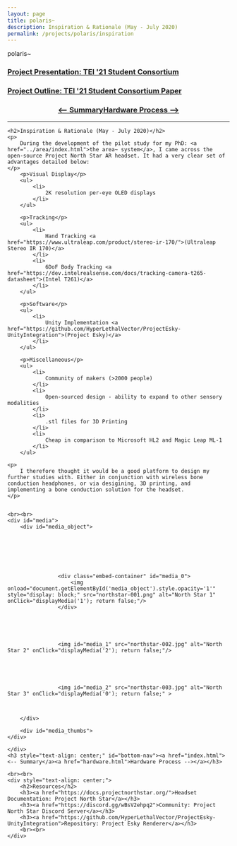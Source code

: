 ```yaml
---
layout: page
title: polaris~
description: Inspiration & Rationale (May - July 2020)
permalink: /projects/polaris/inspiration
---
```


<div class="info">
    <span class="title">polaris~</span><br />
    <h3><a href="https://www.youtube.com/watch?v=zyO43URZZDk">Project Presentation: TEI '21 Student Consortium</a></h3>
    <h3><a href="https://dl.acm.org/doi/10.1145/3430524.3443690">Project Outline: TEI '21 Student Consortium Paper</a></h3>
    
</div>
<h3 style="text-align: center;" id="bottom-nav"><a href="index.html"><-- Summary</a><a href="hardware.html">Hardware Process --></a></h3>

<div id="text" class="text">
    <hr class="rounded">

    <h2>Inspiration & Rationale (May - July 2020)</h2>
    <p>
        During the development of the pilot study for my PhD: <a href="../area/index.html">the area~ system</a>, I came across the open-source Project North Star AR headset. It had a very clear set of advantages detailed below:
    </p>
        <p>Visual Display</p>
        <ul>
            <li>
                2K resolution per-eye OLED displays
            </li>
        </ul>
        
        <p>Tracking</p>
        <ul>
            <li>
                Hand Tracking <a href="https://www.ultraleap.com/product/stereo-ir-170/">(Ultraleap Stereo IR 170)</a>
            </li>
            <li>
                6DoF Body Tracking <a href="https://dev.intelrealsense.com/docs/tracking-camera-t265-datasheet">(Intel T261)</a>
            </li>
        </ul>
        
        <p>Software</p>
        <ul>
            <li>
                Unity Implementation <a href="https://github.com/HyperLethalVector/ProjectEsky-UnityIntegration">(Project Esky)</a>
            </li>
        </ul>

        <p>Miscellaneous</p>
        <ul>
            <li>
                Community of makers (>2000 people)
            </li>
            <li>
                Open-sourced design - ability to expand to other sensory modalities
            </li>
            <li>
                .stl files for 3D Printing
            </li>
            <li>
                Cheap in comparison to Microsoft HL2 and Magic Leap ML-1
            </li>
        </ul>

    <p>
        I therefore thought it would be a good platform to design my further studies with. Either in conjunction with wireless bone conduction headphones, or via desigining, 3D printing, and implementing a bone conduction solution for the headset.
    </p>
    
    
    <br><br>   
    <div id="media">
        <div id="media_object">
            
            
            
                
            
                
                    
                    <div class="embed-container" id="media_0">
                        <img onload="document.getElementById('media_object').style.opacity='1'" style="display: block;" src="northstar-001.png" alt="North Star 1" onClick="displayMedia('1'); return false;"/>
                    </div>
                    
                
            
                
                    
                    <img id="media_1" src="northstar-002.jpg" alt="North Star 2" onClick="displayMedia('2'); return false;"/>
                    
                
            
                
                    
                    <img id="media_2" src="northstar-003.jpg" alt="North Star 3" onClick="displayMedia('0'); return false;" >
                    
                
            
        </div>
        
        <div id="media_thumbs">
    </div>
        
    </div>
    <h3 style="text-align: center;" id="bottom-nav"><a href="index.html"><-- Summary</a><a href="hardware.html">Hardware Process --></a></h3>

    <br><br>
    <div style="text-align: center;">
        <h2>Resources</h2>
        <h3><a href="https://docs.projectnorthstar.org/">Headset Documentation: Project North Star</a></h3>
        <h3><a href="https://discord.gg/wBsV2ehpq2">Community: Project North Star Discord Server</a></h3>
        <h3><a href="https://github.com/HyperLethalVector/ProjectEsky-UnityIntegration">Repository: Project Esky Renderer</a></h3>
        <br><br>
    </div>
   
    

</div>




</div>

</main>

<script type="text/javascript">
</script>
</body>
</html>